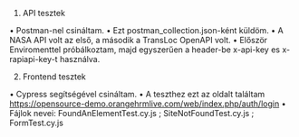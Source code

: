 1.	API tesztek

•	Postman-nel csináltam.
•	 Ezt postman_collection.json-ként küldöm.
•	A NASA API volt az első, a második a TransLoc OpenAPI volt.
•	Először Enviromenttel próbálkoztam, majd egyszerűen a header-be x-api-key es x-rapiapi-key-t használva.

2.	Frontend tesztek

•	Cypress segítségével csináltam.
•	A teszthez ezt az oldalt találtam https://opensource-demo.orangehrmlive.com/web/index.php/auth/login
•	Fájlok nevei: FoundAnElementTest.cy.js ; SiteNotFoundTest.cy.js ; FormTest.cy.js
